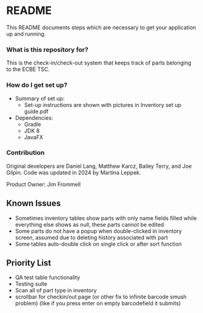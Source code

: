 # README #

This README documents steps which are necessary to get your application up and running.

### What is this repository for? ###

This is the check-in/check-out system that keeps track of parts belonging to the ECBE TSC.

### How do I get set up? ###

* Summary of set up:
  * Set-up instructions are shown with pictures in Inventory set up guide.pdf
* Dependencies:
  * Gradle
  * JDK 8
  * JavaFX

### Contribution ###

Original developers are Daniel Lang, Matthew Karcz, Bailey Terry, and Joe Gilpin. Code was updated in 2024 by Martina Leppek.

Product Owner: Jim Frommell

## Known Issues ##
* Sometimes inventory tables show parts with only name fields filled while everything else shows as null, these parts cannot be edited
* Some parts do not have a popup when double-clicked in inventory screen, assumed due to deleting history associated with part
* Some tables auto-double click on single click or after sort function

## Priority List ##
* QA test table functionality
* Testing suite
* Scan all of part type in inventory
* scrollbar for checkin/out page (or other fix to infinite barcode smush problem) (like if you press enter on empty barcodefield it submits)
